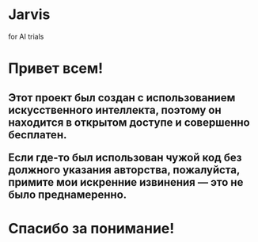 # Jarvis
for AI trials

<h1> Привет всем!</h1> 

<h2>Этот проект был создан с использованием искусственного интеллекта, поэтому он находится в открытом доступе и совершенно бесплатен.

Если где-то был использован чужой код без должного указания авторства, пожалуйста, примите мои искренние извинения — это не было преднамеренно.</h2>

<h1>Спасибо за понимание! </h1>

